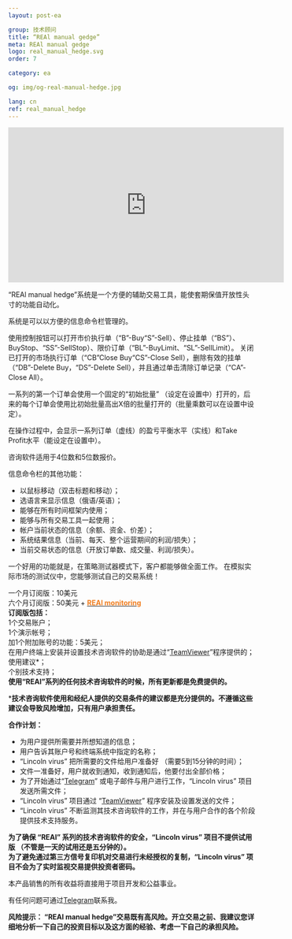 ```yaml
---
layout: post-ea

group: 技术顾问
title: “REAl manual gedge”
meta: REAl manual gedge
logo: real_manual_hedge.svg
order: 7

category: ea

og: img/og-real-manual-hedge.jpg

lang: cn
ref: real_manual_hedge
---
```


<div class="video-container mb-3">
  <iframe class="mx-auto d-block" width="560" height="315" src="https://www.youtube.com/embed/rZQnHByerlY?rel=0&amp;controls=2&amp;showinfo=0" frameborder="0" allow="autoplay; encrypted-media" allowfullscreen> </iframe>  
</div>


“REAl manual hedge”系统是一个方便的辅助交易工具，能使套期保值开放性头寸的功能自动化。  

系统是可以以方便的信息命令栏管理的。  

使用控制按钮可以打开市价执行单（“B”-Buy“S”-Sell）、停止挂单（“BS”）、BuyStop、“SS”-SellStop）、限价订单（“BL”-BuyLimit、“SL”-SellLimit）。 关闭已打开的市场执行订单（“CB”Close Buy“CS”-Close Sell），删除有效的挂单（“DB”-Delete Buy，“DS”-Delete Sell），并且通过单击清除订单记录（“CA”-Close All）。  

一系列的第一个订单会使用一个固定的“初始批量” （设定在设置中）打开的，后来的每个订单会使用比初始批量高出X倍的批量打开的（批量乘数可以在设置中设定）。   

在操作过程中，会显示一系列订单（虚线）的盈亏平衡水平（实线）和Take Profit水平（能设定在设置中）。  

咨询软件适用于4位数和5位数报价。  

信息命令栏的其他功能：  

  - 以鼠标移动（双击标题和移动）；  
  - 选语言来显示信息（俄语/英语）；  
  - 能够在所有时间框架内使用；  
  - 能够与所有交易工具一起使用；  
  - 帐户当前状态的信息（余额、资金、价差）；  
  - 系统结果信息（当前、每天、整个运营期间的利润/损失）；  
  - 当前交易状态的信息（开放订单数、成交量、利润/损失）。  
  
一个好用的功能就是，在策略测试器模式下，客户都能够做全面工作。 在模拟实际市场的测试仪中，您能够测试自己的交易系统！  

一个月订阅版：10美元  
  六个月订阅版：50美元 + **<a href="https://lincolnvirus.com/projects/cn/forex/real_monitoring.html" target="_blank"><span style="color:#f07e20">REAl monitoring</span></a>**  
  **订阅版包括：**  
  1个交易账户；  
  1个演示帐号；  
  加1个附加账号的功能：5美元；  
  在用户终端上安装并设置技术咨询软件的协助是通过“<a href="https://www.teamviewer.com/" target="_blank">TeamViewer</a>”程序提供的；  
  使用建议*；  
  个别技术支持；  
  **使用“REAl”系列的任何技术咨询软件的时候，所有更新都是免费提供的。**  
  
  ***技术咨询软件使用和经纪人提供的交易条件的建议都是充分提供的。不遵循这些建议会导致风险增加，只有用户承担责任。**
  
  **合作计划：**  

- 为用户提供所需要并所想知道的信息；  
- 用户告诉其账户号和终端系统中指定的名称；  
- “Lincoln virus” 把所需要的文件给用户准备好 （需要5到15分钟的时间）；  
- 文件一准备好，用户就收到通知，收到通知后，他要付出全部价格；  
- 为了开始通过“<a href="https://t.me/chutkoy" target="_blank">Telegram</a>” 或电子邮件与用户进行工作，“Lincoln virus” 项目发送所需文件；  
- “Lincoln virus” 项目通过 “<a href="https://www.teamviewer.com/" target="_blank">TeamViewer</a>” 程序安装及设置发送的文件；  
- “Lincoln virus” 不断监测其技术咨询软件的工作，并在与用户合作的各个阶段提供技术支持服务。  

**为了确保 “REAl” 系列的技术咨询软件的安全，“Lincoln virus” 项目不提供试用版 （不管是一天的试用还是五分钟的）。**  
**为了避免通过第三方信号复印机对交易进行未经授权的复制，“Lincoln virus” 项目不会为了实时监视交易提供投资者密码。**  

本产品销售的所有收益将直接用于项目开发和公益事业。  

有任何问题可通过<a href="https://t.me/chutkoy" target="_blank">Telegram</a>联系我。  

**风险提示： “REAl manual hedge”交易既有高风险。开立交易之前、我建议您详细地分析一下自己的投资目标以及这方面的经验、考虑一下自己的承担风险。**
